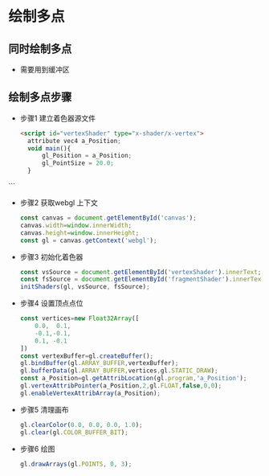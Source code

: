 # 绘制多点

## 同时绘制多点

+ 需要用到缓冲区

## 绘制多点步骤

+ 步骤1 建立着色器源文件

  ```html
  <script id="vertexShader" type="x-shader/x-vertex">
    attribute vec4 a_Position;
    void main(){
        gl_Position = a_Position;
        gl_PointSize = 20.0;
    }
</script>
  <script id="fragmentShader" type="x-shader/x-fragment">
      void main(){
          gl_FragColor=vec4(1.0,1.0,0.0,1.0);
      }
  </script>
  ```

+ 步骤2 获取webgl 上下文

  ```js
  const canvas = document.getElementById('canvas');
  canvas.width=window.innerWidth;
  canvas.height=window.innerHeight;
  const gl = canvas.getContext('webgl');
  ```

+ 步骤3 初始化着色器

  ```js
  const vsSource = document.getElementById('vertexShader').innerText;
  const fsSource = document.getElementById('fragmentShader').innerText;
  initShaders(gl, vsSource, fsSource);
  ```

+ 步骤4 设置顶点点位

  ```js
  const vertices=new Float32Array([
      0.0,  0.1,
      -0.1,-0.1,
      0.1, -0.1
  ])
  const vertexBuffer=gl.createBuffer();
  gl.bindBuffer(gl.ARRAY_BUFFER,vertexBuffer);
  gl.bufferData(gl.ARRAY_BUFFER,vertices,gl.STATIC_DRAW);
  const a_Position=gl.getAttribLocation(gl.program,'a_Position');
  gl.vertexAttribPointer(a_Position,2,gl.FLOAT,false,0,0);
  gl.enableVertexAttribArray(a_Position);

  ```

+ 步骤5 清理画布

  ```js
  gl.clearColor(0.0, 0.0, 0.0, 1.0);
  gl.clear(gl.COLOR_BUFFER_BIT);
  ```

+ 步骤6 绘图

  ```js
  gl.drawArrays(gl.POINTS, 0, 3);
  ```

